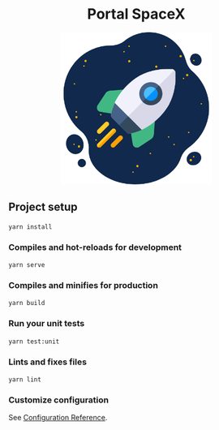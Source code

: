 <h1 align="center">Portal SpaceX</h1>

<p align="center">
  <img src="/public/img/logo-readme.png" width="300px" height="300px" />
</p>

## Project setup
```
yarn install
```

### Compiles and hot-reloads for development
```
yarn serve
```

### Compiles and minifies for production
```
yarn build
```

### Run your unit tests
```
yarn test:unit
```

### Lints and fixes files
```
yarn lint
```

### Customize configuration
See [Configuration Reference](https://cli.vuejs.org/config/).
